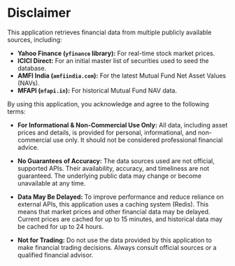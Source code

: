 # Disclaimer

This application retrieves financial data from multiple publicly available sources, including:

*   **Yahoo Finance (`yfinance` library):** For real-time stock market prices.
*   **ICICI Direct:** For an initial master list of securities used to seed the database.
*   **AMFI India (`amfiindia.com`):** For the latest Mutual Fund Net Asset Values (NAVs).
*   **MFAPI (`mfapi.in`):** For historical Mutual Fund NAV data.

By using this application, you acknowledge and agree to the following terms:

*   **For Informational & Non-Commercial Use Only:** All data, including asset prices and details, is provided for personal, informational, and non-commercial use only. It should not be considered professional financial advice.

*   **No Guarantees of Accuracy:** The data sources used are not official, supported APIs. Their availability, accuracy, and timeliness are not guaranteed. The underlying public data may change or become unavailable at any time.

*   **Data May Be Delayed:** To improve performance and reduce reliance on external APIs, this application uses a caching system (Redis). This means that market prices and other financial data may be delayed. Current prices are cached for up to 15 minutes, and historical data may be cached for up to 24 hours.

*   **Not for Trading:** Do not use the data provided by this application to make financial trading decisions. Always consult official sources or a qualified financial advisor.